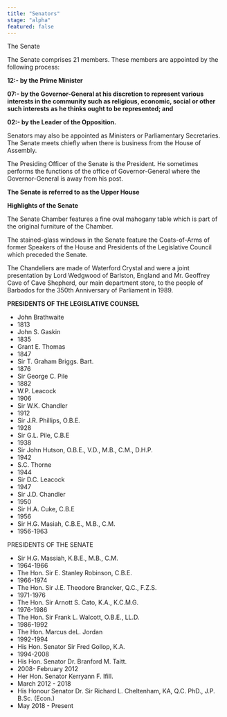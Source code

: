 ```yaml
---
title: "Senators"
stage: "alpha"
featured: false
---
```


The Senate

The Senate comprises 21 members. These members are appointed by the following process:

**12:- by the Prime Minister**

**07:- by the Governor-General at his discretion to represent various interests in the community such as religious, economic, social or other such interests as he thinks ought to be represented; and**

**02:- by the Leader of the Opposition.**

Senators may also be appointed as Ministers or Parliamentary Secretaries. The Senate meets chiefly when there is business from the House of Assembly.

The Presiding Officer of the Senate is the President. He sometimes performs the functions of the office of Governor-General where the Governor-General is away from his post.

**The Senate is referred to as the Upper House**

**Highlights of the Senate**

The Senate Chamber features a fine oval mahogany table which is part of the original furniture of the Chamber.

The stained-glass windows in the Senate feature the Coats-of-Arms of former Speakers of the House and Presidents of the Legislative Council which preceded the Senate.

The Chandeliers are made of Waterford Crystal and were a joint presentation by Lord Wedgwood of Barlston, England and Mr. Geoffrey Cave of Cave Shepherd, our main department store, to the people of Barbados for the 350th Anniversary of Parliament in 1989.

**PRESIDENTS OF THE LEGISLATIVE COUNSEL**

- John Brathwaite
- 1813
- John S. Gaskin
- 1835
- Grant E. Thomas
- 1847
- Sir T. Graham Briggs. Bart.
- 1876
- Sir George C. Pile
- 1882
- W.P. Leacock
- 1906
- Sir W.K. Chandler
- 1912
- Sir J.R. Phillips, O.B.E.
- 1928
- Sir G.L. Pile, C.B.E
- 1938
- Sir John Hutson, O.B.E., V.D., M.B., C.M., D.H.P.
- 1942
- S.C. Thorne
- 1944
- Sir D.C. Leacock
- 1947
- Sir J.D. Chandler
- 1950
- Sir H.A. Cuke, C.B.E
- 1956
- Sir H.G. Masiah, C.B.E., M.B., C.M.
- 1956-1963

PRESIDENTS OF THE SENATE

- Sir H.G. Massiah, K.B.E., M.B., C.M.
- 1964-1966
- The Hon. Sir E. Stanley Robinson, C.B.E.
- 1966-1974
- The Hon. Sir J.E. Theodore Brancker, Q.C., F.Z.S.
- 1971-1976
- The Hon. Sir Arnott S. Cato, K.A., K.C.M.G.
- 1976-1986
- The Hon. Sir Frank L. Walcott, O.B.E., LL.D.
- 1986-1992
- The Hon. Marcus deL. Jordan
- 1992-1994
- His Hon. Senator Sir Fred Gollop, K.A.
- 1994-2008
- His Hon. Senator Dr. Branford M. Taitt.
- 2008- February 2012
- Her Hon. Senator Kerryann F. Ifill.
- March 2012 - 2018
- His Honour Senator Dr. Sir Richard L. Cheltenham, KA, Q.C. PhD., J.P. B.Sc. (Econ.)
- May 2018 - Present